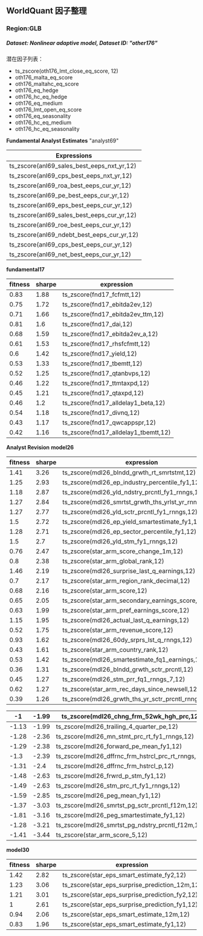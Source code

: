 ## WorldQuant 因子整理

### Region:GLB

##### Dataset: **Nonlinear adaptive model**, Dataset ID: **"other176"**

潜在因子列表：

- ts_zscore(oth176_lmt_close_eq_score, 12)
- oth176_malta_eq_score
- oth176_maltahc_eq_score
- oth176_eq_hedge
- oth176_hc_eq_hedge
- oth176_eq_medium
- oth176_lmt_open_eq_score
- oth176_eq_seasonality
- oth176_hc_eq_medium
- oth176_hc_eq_seasonality

**Fundamental Analyst Estimates** "analyst69"

| Expressions                                |
| ------------------------------------------ |
| ts_zscore(anl69_sales_best_eeps_nxt_yr,12) |
| ts_zscore(anl69_cps_best_eeps_nxt_yr,12)   |
| ts_zscore(anl69_roa_best_eeps_cur_yr,12)   |
| ts_zscore(anl69_pe_best_eeps_cur_yr,12)    |
| ts_zscore(anl69_eps_best_eeps_cur_yr,12)   |
| ts_zscore(anl69_sales_best_eeps_cur_yr,12) |
| ts_zscore(anl69_roe_best_eeps_cur_yr,12)   |
| ts_zscore(anl69_ndebt_best_eeps_cur_yr,12) |
| ts_zscore(anl69_cps_best_eeps_cur_yr,12)   |
| ts_zscore(anl69_net_best_eeps_cur_yr,12)   |

**fundamental17**

| fitness | sharpe | expression                           |
| ------- | ------ | ------------------------------------ |
| 0.83    | 1.88   | ts_zscore(fnd17_fcfmtt,12)           |
| 0.75    | 1.72   | ts_zscore(fnd17_ebitda2ev,12)        |
| 0.71    | 1.66   | ts_zscore(fnd17_ebitda2ev_ttm,12)    |
| 0.81    | 1.6    | ts_zscore(fnd17_dai,12)              |
| 0.68    | 1.59   | ts_zscore(fnd17_ebitda2ev_a,12)      |
| 0.61    | 1.53   | ts_zscore(fnd17_rhsfcfmtt,12)        |
| 0.6     | 1.42   | ts_zscore(fnd17_yield,12)            |
| 0.53    | 1.33   | ts_zscore(fnd17_tbemtt,12)           |
| 0.52    | 1.25   | ts_zscore(fnd17_qtanbvps,12)         |
| 0.46    | 1.22   | ts_zscore(fnd17_ttmtaxpd,12)         |
| 0.45    | 1.21   | ts_zscore(fnd17_qtaxpd,12)           |
| 0.46    | 1.2    | ts_zscore(fnd17_alldelay1_beta,12)   |
| 0.54    | 1.18   | ts_zscore(fnd17_divnq,12)            |
| 0.43    | 1.17   | ts_zscore(fnd17_qwcappspr,12)        |
| 0.42    | 1.16   | ts_zscore(fnd17_alldelay1_tbemtt,12) |

**Analyst Revision** **model26**

| fitness | sharpe | expression                                           |
| ------- | ------ | ---------------------------------------------------- |
| 1.41    | 3.26   | ts_zscore(mdl26_blndd_grwth_rt_smrtstmt,12)          |
| 1.25    | 2.93   | ts_zscore(mdl26_ep_industry_percentile_fy1,12)       |
| 1.18    | 2.87   | ts_zscore(mdl26_yld_ndstry_prcntl_fy1_rnngs,12)      |
| 1.27    | 2.84   | ts_zscore(mdl26_smrtst_grwth_ths_yrlst_yr_rnngs,12)  |
| 1.27    | 2.77   | ts_zscore(mdl26_yld_sctr_prcntl_fy1_rnngs,12)        |
| 1.5     | 2.72   | ts_zscore(mdl26_ep_yield_smartestimate_fy1,12)       |
| 1.28    | 2.71   | ts_zscore(mdl26_ep_sector_percentile_fy1,12)         |
| 1.5     | 2.7    | ts_zscore(mdl26_yld_stm_fy1_rnngs,12)                |
| 0.76    | 2.47   | ts_zscore(star_arm_score_change_1m,12)               |
| 0.8     | 2.38   | ts_zscore(star_arm_global_rank,12)                   |
| 1.46    | 2.19   | ts_zscore(mdl26_surprise_last_q_earnings,12)         |
| 0.7     | 2.17   | ts_zscore(star_arm_region_rank_decimal,12)           |
| 0.68    | 2.16   | ts_zscore(star_arm_score,12)                         |
| 0.65    | 2.05   | ts_zscore(star_arm_secondary_earnings_score,12)      |
| 0.63    | 1.99   | ts_zscore(star_arm_pref_earnings_score,12)           |
| 1.15    | 1.95   | ts_zscore(mdl26_actual_last_q_earnings,12)           |
| 0.52    | 1.75   | ts_zscore(star_arm_revenue_score,12)                 |
| 0.93    | 1.62   | ts_zscore(mdl26_60dy_srprs_lst_q_rnngs,12)           |
| 0.43    | 1.61   | ts_zscore(star_arm_country_rank,12)                  |
| 0.53    | 1.42   | ts_zscore(mdl26_smartestimate_fq1_earnings,12)       |
| 0.36    | 1.31   | ts_zscore(mdl26_blndd_grwth_sctr_prcntl,12)          |
| 0.45    | 1.27   | ts_zscore(mdl26_stm_prr_fq1_rnngs_7,12)              |
| 0.62    | 1.27   | ts_zscore(star_arm_rec_days_since_newsell,12)        |
| 0.39    | 1.26   | ts_zscore(mdl26_grwth_ths_yr_sctr_prcntl_rnngs,12)-1 |

| -1    | -1.99 | ts_zscore(mdl26_chng_frm_52wk_hgh_prc,12)          |
| ----- | ----- | -------------------------------------------------- |
| -1.13 | -1.99 | ts_zscore(mdl26_trailing_4_quarter_pe,12)          |
| -1.28 | -2.36 | ts_zscore(mdl26_mn_stmt_prc_rt_fy1_rnngs,12)       |
| -1.29 | -2.38 | ts_zscore(mdl26_forward_pe_mean_fy1,12)            |
| -1.3  | -2.39 | ts_zscore(mdl26_dffrnc_frm_hstrcl_prc_rt_rnngs,12) |
| -1.31 | -2.4  | ts_zscore(mdl26_dffrnc_frm_hstrcl_p,12)            |
| -1.48 | -2.63 | ts_zscore(mdl26_frwrd_p_stm_fy1,12)                |
| -1.49 | -2.63 | ts_zscore(mdl26_stm_prc_rt_fy1_rnngs,12)           |
| -1.59 | -2.85 | ts_zscore(mdl26_peg_mean_fy1,12)                   |
| -1.37 | -3.03 | ts_zscore(mdl26_smrtst_pg_sctr_prcntl_f12m,12)     |
| -1.81 | -3.16 | ts_zscore(mdl26_peg_smartestimate_fy1,12)          |
| -1.28 | -3.21 | ts_zscore(mdl26_smrtst_pg_ndstry_prcntl_f12m,12)   |
| -1.41 | -3.44 | ts_zscore(star_arm_score_5,12)                     |

**model30**

| fitness | sharpe | expression                                     |
| ------- | ------ | ---------------------------------------------- |
| 1.42    | 2.82   | ts_zscore(star_eps_smart_estimate_fy2,12)      |
| 1.23    | 3.06   | ts_zscore(star_eps_surprise_prediction_12m,12) |
| 1.21    | 3.01   | ts_zscore(star_eps_surprise_prediction_fy2,12) |
| 1       | 2.61   | ts_zscore(star_eps_surprise_prediction_fy1,12) |
| 0.94    | 2.06   | ts_zscore(star_eps_smart_estimate_12m,12)      |
| 0.83    | 1.96   | ts_zscore(star_eps_smart_estimate_fy1,12)      |